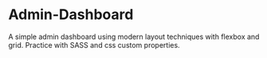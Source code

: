 # Admin-Dashboard

A simple admin dashboard using modern layout techniques with flexbox and grid. Practice with SASS and css custom properties.
